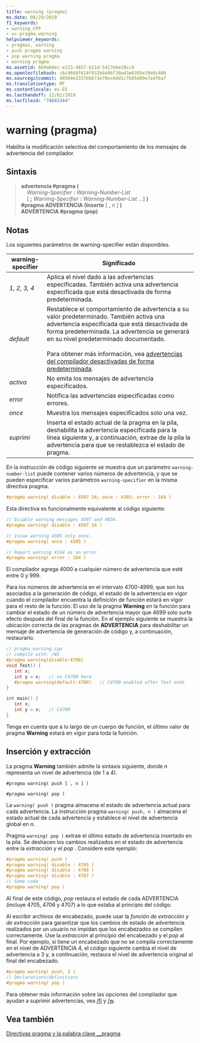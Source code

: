 ```yaml
---
title: warning (pragma)
ms.date: 08/29/2019
f1_keywords:
- warning_CPP
- vc-pragma.warning
helpviewer_keywords:
- pragmas, warning
- push pragma warning
- pop warning pragma
- warning pragma
ms.assetid: 8e9a0dec-e223-4657-b21d-5417ebe29cc8
ms.openlocfilehash: c6c9668f614f932b0a96f30ad3e0395e39ddc400
ms.sourcegitcommit: d0504e2337bb671e78ec6dd1c7b05d89e7adf6a7
ms.translationtype: MT
ms.contentlocale: es-ES
ms.lasthandoff: 12/02/2019
ms.locfileid: "74683344"
---
```

# <a name="warning-pragma"></a>warning (pragma)

Habilita la modificación selectiva del comportamiento de los mensajes de advertencia del compilador.

## <a name="syntax"></a>Sintaxis

> **advertencia #pragma (** \
> &nbsp;&nbsp;&nbsp;&nbsp;*Warning-Specifier* **:** *Warning-Number-List*\
> &nbsp;&nbsp;&nbsp;&nbsp;[ **;** *Warning-Specifier* **:** *Warning-Number-List* ...] **)** \
> **#pragma ADVERTENCIA (Inserte** [ **,** *n* ] **)** \
> **ADVERTENCIA #pragma (pop)**

## <a name="remarks"></a>Notas

Los siguientes parámetros de warning-specifier están disponibles.

|warning-specifier|Significado|
|------------------------|-------------|
|*1, 2, 3, 4*|Aplica el nivel dado a las advertencias especificadas. También activa una advertencia especificada que está desactivada de forma predeterminada.|
|*default*|Restablece el comportamiento de advertencia a su valor predeterminado. También activa una advertencia especificada que está desactivada de forma predeterminada. La advertencia se generará en su nivel predeterminado documentado.<br /><br /> Para obtener más información, vea [advertencias del compilador desactivadas de forma predeterminada](../preprocessor/compiler-warnings-that-are-off-by-default.md).|
|*activa*|No emita los mensajes de advertencia especificados.|
|*error*|Notifica las advertencias especificadas como errores.|
|*once*|Muestra los mensajes especificados solo una vez.|
|*suprimi*|Inserta el estado actual de la pragma en la pila, deshabilita la advertencia especificada para la línea siguiente y, a continuación, extrae de la pila la advertencia para que se restablezca el estado de pragma.|

En la instrucción de código siguiente se muestra que un parámetro `warning-number-list` puede contener varios números de advertencia, y que se pueden especificar varios parámetros `warning-specifier` en la misma directiva pragma.

```cpp
#pragma warning( disable : 4507 34; once : 4385; error : 164 )
```

Esta directiva es funcionalmente equivalente al código siguiente:

```cpp
// Disable warning messages 4507 and 4034.
#pragma warning( disable : 4507 34 )

// Issue warning 4385 only once.
#pragma warning( once : 4385 )

// Report warning 4164 as an error.
#pragma warning( error : 164 )
```

El compilador agrega 4000 a cualquier número de advertencia que esté entre 0 y 999.

Para los números de advertencia en el intervalo 4700-4999, que son los asociados a la generación de código, el estado de la advertencia en vigor cuando el compilador encuentra la definición de función estará en vigor para el resto de la función. El uso de la pragma **Warning** en la función para cambiar el estado de un número de advertencia mayor que 4699 solo surte efecto después del final de la función. En el ejemplo siguiente se muestra la ubicación correcta de las pragmas de **ADVERTENCIA** para deshabilitar un mensaje de advertencia de generación de código y, a continuación, restaurarlo.

```cpp
// pragma_warning.cpp
// compile with: /W1
#pragma warning(disable:4700)
void Test() {
   int x;
   int y = x;   // no C4700 here
   #pragma warning(default:4700)   // C4700 enabled after Test ends
}

int main() {
   int x;
   int y = x;   // C4700
}
```

Tenga en cuenta que a lo largo de un cuerpo de función, el último valor de pragma **Warning** estará en vigor para toda la función.

## <a name="push-and-pop"></a>Inserción y extracción

La pragma **Warning** también admite la sintaxis siguiente, donde *n* representa un nivel de advertencia (de 1 a 4).

`#pragma warning( push [ , n ] )`

`#pragma warning( pop )`

La `warning( push )` pragma almacena el estado de advertencia actual para cada advertencia. La instrucción pragma `warning( push, n )` almacena el estado actual de cada advertencia y establece el nivel de advertencia global en *n*.

Pragma `warning( pop )` extrae el último estado de advertencia insertado en la pila. Se deshacen los cambios realizados en el estado de advertencia entre la *extracción* y el *pop* . Considere este ejemplo:

```cpp
#pragma warning( push )
#pragma warning( disable : 4705 )
#pragma warning( disable : 4706 )
#pragma warning( disable : 4707 )
// Some code
#pragma warning( pop )
```

Al final de este código, *pop* restaura el estado de cada ADVERTENCIA (incluye 4705, 4706 y 4707) a lo que estaba al principio del código.

Al escribir archivos de encabezado, puede usar la *función de extracción y de* *extracción* para garantizar que los cambios de estado de advertencia realizados por un usuario no impidan que los encabezados se compilen correctamente. Use la *extracción* al principio del encabezado y el *pop* al final. Por ejemplo, si tiene un encabezado que no se compila correctamente en el nivel de ADVERTENCIA 4, el código siguiente cambia el nivel de advertencia a 3 y, a continuación, restaura el nivel de advertencia original al final del encabezado.

```cpp
#pragma warning( push, 3 )
// Declarations/definitions
#pragma warning( pop )
```

Para obtener más información sobre las opciones del compilador que ayudan a suprimir advertencias, vea [/fi](../build/reference/fi-name-forced-include-file.md) y [/w](../build/reference/compiler-option-warning-level.md).

## <a name="see-also"></a>Vea también

[Directivas pragma y la palabra clave __pragma](../preprocessor/pragma-directives-and-the-pragma-keyword.md)
